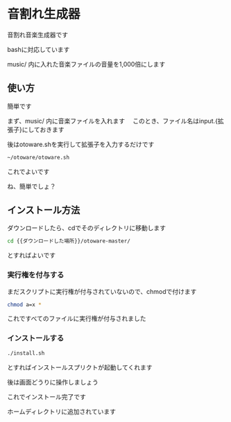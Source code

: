 # 音割れ生成器
音割れ音楽生成器です

bashに対応しています

music/ 内に入れた音楽ファイルの音量を1,000倍にします
## 使い方
簡単です

まず、music/ 内に音楽ファイルを入れます
　このとき、ファイル名はinput.{拡張子}にしておきます

後はotoware.shを実行して拡張子を入力するだけです
```bash
~/otoware/otoware.sh
```
これでよいです

ね、簡単でしょ？
## インストール方法
ダウンロードしたら、cdでそのディレクトリに移動します
```bash
cd {{ダウンロードした場所}}/otoware-master/
```
とすればよいです
### 実行権を付与する
まだスクリプトに実行権が付与されていないので、chmodで付けます
```bash
chmod a=x *
```
これですべてのファイルに実行権が付与されました
### インストールする
```bash
./install.sh
```
とすればインストールスプリクトが起動してくれます

後は画面どうりに操作しましょう

これでインストール完了です

ホームディレクトリに追加されています
